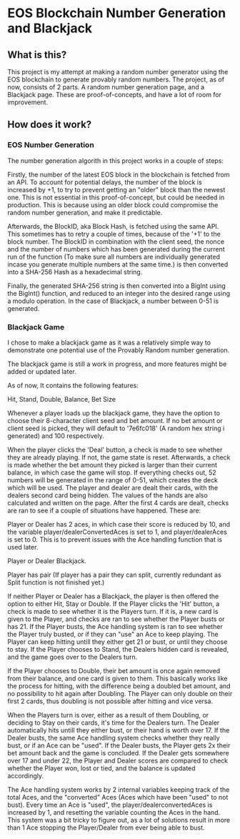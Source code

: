 # EOS Blockchain Number Generation and Blackjack
## What is this?
This project is my attempt at making a random number generator using the EOS blockchain to generate provably random numbers.
The project, as of now, consists of 2 parts. A random number generation page, and a Blackjack page. These are proof-of-concepts, and have a lot of room for improvement.
## How does it work?

### EOS Number Generation
The number generation algorith in this project works in a couple of steps:

Firstly, the number of the latest EOS block in the blockchain is fetched from an API. To account for potential delays, the number of the block is increased by +1, to try to prevent getting an "older" block than the newest one. This is not essential in this proof-of-concept, but could be needed in production. This is because using an older block could compromise the random number generation, and make it predictable.

Afterwards, the BlockID, aka Block Hash, is fetched using the same API. This sometimes has to retry a couple of times, because of the '+1' to the block number.
The BlockID in combination with the client seed, the nonce and the number of numbers which has been generated during the current run of the function (To make sure all numbers are individually generated incase you generate multiple numbers at the same time.) is then converted into a SHA-256 Hash as a hexadecimal string.

Finally, the generated SHA-256 string is then converted into a BigInt using the BigInt() function, and reduced to an integer into the desired range using a modulo operation. In the case of Blackjack, a number between 0-51 is generated.

### Blackjack Game
I chose to make a blackjack game as it was a relatively simple way to demonstrate one potential use of the Provably Random number generation.

The blackjack game is still a work in progress, and more features might be added or updated later.

As of now, It contains the following features:

Hit, Stand, Double, Balance, Bet Size

Whenever a player loads up the blackjack game, they have the option to choose their 8-character client seed and bet amount. If no bet amount or client seed is picked, they will default to '7e6fc018' (A random hex string i generated) and 100 respectively.

When the player clicks the 'Deal' button, a check is made to see whether they are already playing. If not, the game state is reset.
Afterwards, a check is made whether the bet amount they picked is larger than their current balance, in which case the game will stop.
If everything checks out, 52 numbers will be generated in the range of 0-51, which creates the deck which will be used.
The player and dealer are dealt their cards, with the dealers second card being hidden. The values of the hands are also calculated and written on the page.
After the first 4 cards are dealt, checks are ran to see if a couple of situations have happened. These are:

Player or Dealer has 2 aces, in which case their score is reduced by 10, and the variable player/dealerConvertedAces is set to 1, and player/dealerAces is set to 0. This is to prevent issues with the Ace handling function that is used later.

Player or Dealer Blackjack.

Player has pair (If player has a pair they can split, currently redundant as Split function is not finished yet.)

If neither Player or Dealer has a Blackjack, the player is then offered the option to either Hit, Stay or Double.
If the Player clicks the 'Hit' button, a check is made to see whether it is the Players turn. If it is, a new card is given to the Player, and checks are ran to see whether the Player busts or has 21. If the Player busts, the Ace handling system is ran to see whether the Player truly busted, or if they can "use" an Ace to keep playing.
The Player can keep hitting untill they either get 21 or bust, or until they choose to stay.
If the Player chooses to Stand, the Dealers hidden card is revealed, and the game goes over to the Dealers turn.

If the Player chooses to Double, their bet amount is once again removed from their balance, and one card is given to them. This basically works like the process for hitting, with the difference being a doubled bet amount, and no possibility to hit again after Doubling. The Player can only double on their first 2 cards, thus doubling is not possible after hitting and vice versa.

When the Players turn is over, either as a result of them Doubling, or deciding to Stay on their cards, it's time for the Dealers turn.
The Dealer automatically hits untill they either bust, or their hand is worth over 17. If the Dealer busts, the same Ace handling system checks whether they really bust, or if an Ace can be "used".
If the Dealer busts, the Player gets 2x their bet amount back and the game is concluded.
If the Dealer gets somewhere over 17 and under 22, the Player and Dealer scores are compared to check whether the Player won, lost or tied, and the balance is updated accordingly.

The Ace handling system works by 2 internal variables keeping track of the total Aces, and the "converted" Aces (Aces which have been "used" to not bust). Every time an Ace is "used", the player/dealerconvertedAces is increased by 1, and resetting the variable counting the Aces in the hand. This system was a bit tricky to figure out, as a lot of solutions result in more than 1 Ace stopping the Player/Dealer from ever being able to bust.

